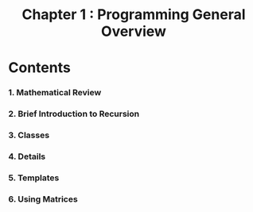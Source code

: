 <h1 align="center" >Chapter 1 : Programming General Overview</h1>

# Contents

### 1. Mathematical Review

### 2. Brief Introduction to Recursion

### 3. Classes

### 4. Details

### 5. Templates

### 6. Using Matrices
